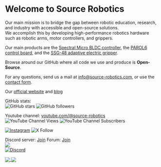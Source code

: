 # Welcome to Source Robotics

Our main mission is to bridge the gap between robotic education, research, and industry with accessible and open-source solutions.<br>
We accomplish this by developing high-performance robotics hardware such as robotic arms, motor controllers, and grippers. 

Our main products are the [Spectral Micro BLDC controller](https://source-robotics.com/products/spectral-micro-bldc-controller), the [PAROL6 control board](https://source-robotics.com/products/parol6-control-board), and the [SSG-48 adaptive electric gripper](https://source-robotics.com/products/compliant-gripper).

Browse around our GitHub where all code we use and produce is **Open-Source**.

For any questions, send us a mail at info@source-robotics.com, or use the [contact form](https://source-robotics.com/pages/contact).

 Our [official website](https://source-robotics.com/) and [blog](https://source-robotics.com/blogs/blog)
 
GitHub stats:<br>
![GitHub stars](https://img.shields.io/github/stars/PCrnjak?style=social) ![GitHub followers](https://img.shields.io/github/followers/PCrnjak?style=social)

Youtube channel: [youtube.com/@source-robotics](https://www.youtube.com/@source-robotics)<br>
![YouTube Channel Views](https://img.shields.io/youtube/channel/views/UCp3sDRwVkbm7b2M-2qwf5aQ) ![YouTube Channel Subscribers](https://img.shields.io/youtube/channel/subscribers/UCp3sDRwVkbm7b2M-2qwf5aQ)

[![Instagram](https://img.shields.io/badge/Instagram-E4405F?style=social&logo=instagram)](https://www.instagram.com/source_robotics/) 
![X Follow](https://img.shields.io/twitter/follow/SourceRobotics?style=social)

Discord server: [Join](https://discord.gg/prjUvjmGpZ)   Forum: [Join](https://forum.source-robotics.com/)<br> 
[![](https://dcbadge.vercel.app/api/server/prjUvjmGpZ)](https://discord.gg/prjUvjmGpZ)<br>
[![Discord](https://img.shields.io/discord/1072498136284667955)](https://discord.gg/prjUvjmGpZ)

<a href="https://github.com/PCrnjak/PAROL6-Desktop-robot-arm">
  <img align="center" src="https://github-readme-stats.vercel.app/api/pin/?username=PCrnjak&repo=PAROL6-Desktop-robot-arm&theme=transparent" />
</a>
<a href="https://github.com/PCrnjak/Spectral-Micro-BLDC-controller">
  <img align="center" src="https://github-readme-stats.vercel.app/api/pin/?username=PCrnjak&repo=Spectral-Micro-BLDC-controller&theme=transparent" />
</a>

